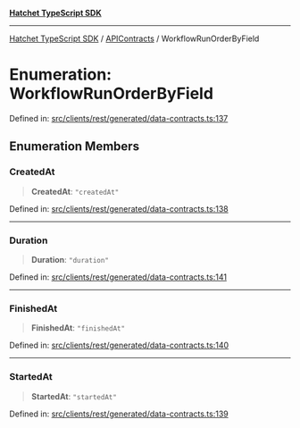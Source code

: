 [**Hatchet TypeScript SDK**](../../../../README.md)

***

[Hatchet TypeScript SDK](../../../../README.md) / [APIContracts](../README.md) / WorkflowRunOrderByField

# Enumeration: WorkflowRunOrderByField

Defined in: [src/clients/rest/generated/data-contracts.ts:137](https://github.com/hatchet-dev/hatchet/blob/0288a24f2e9f14787135b399bd47182f4d1260d9/sdks/typescript/src/clients/rest/generated/data-contracts.ts#L137)

## Enumeration Members

### CreatedAt

> **CreatedAt**: `"createdAt"`

Defined in: [src/clients/rest/generated/data-contracts.ts:138](https://github.com/hatchet-dev/hatchet/blob/0288a24f2e9f14787135b399bd47182f4d1260d9/sdks/typescript/src/clients/rest/generated/data-contracts.ts#L138)

***

### Duration

> **Duration**: `"duration"`

Defined in: [src/clients/rest/generated/data-contracts.ts:141](https://github.com/hatchet-dev/hatchet/blob/0288a24f2e9f14787135b399bd47182f4d1260d9/sdks/typescript/src/clients/rest/generated/data-contracts.ts#L141)

***

### FinishedAt

> **FinishedAt**: `"finishedAt"`

Defined in: [src/clients/rest/generated/data-contracts.ts:140](https://github.com/hatchet-dev/hatchet/blob/0288a24f2e9f14787135b399bd47182f4d1260d9/sdks/typescript/src/clients/rest/generated/data-contracts.ts#L140)

***

### StartedAt

> **StartedAt**: `"startedAt"`

Defined in: [src/clients/rest/generated/data-contracts.ts:139](https://github.com/hatchet-dev/hatchet/blob/0288a24f2e9f14787135b399bd47182f4d1260d9/sdks/typescript/src/clients/rest/generated/data-contracts.ts#L139)
